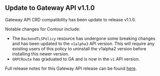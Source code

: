 ## Update to Gateway API v1.1.0

Gateway API CRD compatibility has been update to release v1.1.0.

Notable changes for Contour include:
- The `BackendTLSPolicy` resource has undergone some breaking changes and has been updated to the `v1alpha3` API version. This will require any existing users of this policy to uninstall the v1alpha2 version before installing this newer version.
- `GRPCRoute` has graduated to GA and is now in the `v1` API version.

Full release notes for this Gateway API release can be found [here](https://github.com/kubernetes-sigs/gateway-api/releases/tag/v1.1.0).
